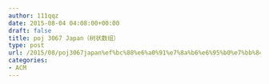 ```yaml
---
author: 111qqz
date: 2015-08-04 04:08:00+00:00
draft: false
title: poj 3067 Japan（树状数组）
type: post
url: /2015/08/poj3067japan%ef%bc%88%e6%a0%91%e7%8a%b6%e6%95%b0%e7%bb%84%ef%bc%89/
categories:
- ACM
---
```


